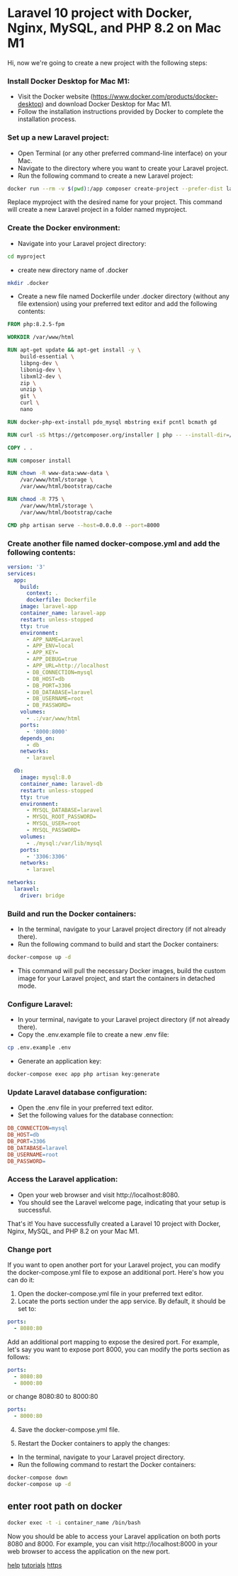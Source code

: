 # Laravel 10 project with Docker, Nginx, MySQL, and PHP 8.2 on Mac M1
Hi, now we're going to create a new project with the following steps: 

### Install Docker Desktop for Mac M1:
- Visit the Docker website (https://www.docker.com/products/docker-desktop) and download Docker Desktop for Mac M1.
- Follow the installation instructions provided by Docker to complete the installation process.


### Set up a new Laravel project:

- Open Terminal (or any other preferred command-line interface) on your Mac.
- Navigate to the directory where you want to create your Laravel project.
- Run the following command to create a new Laravel project:

```bash
docker run --rm -v $(pwd):/app composer create-project --prefer-dist laravel/laravel myproject
```

Replace myproject with the desired name for your project. This command will create a new Laravel project in a folder named myproject.

### Create the Docker environment:
- Navigate into your Laravel project directory:

```bash 
cd myproject
```
- create new directory name of .docker

```bash
mkdir .docker
```

- Create a new file named Dockerfile under .docker directory (without any file extension) using your preferred text editor and add the following contents:

```dockerfile
FROM php:8.2.5-fpm

WORKDIR /var/www/html

RUN apt-get update && apt-get install -y \
    build-essential \
    libpng-dev \
    libonig-dev \
    libxml2-dev \
    zip \
    unzip \
    git \
    curl \
    nano

RUN docker-php-ext-install pdo_mysql mbstring exif pcntl bcmath gd

RUN curl -sS https://getcomposer.org/installer | php -- --install-dir=/usr/local/bin --filename=composer

COPY . .

RUN composer install

RUN chown -R www-data:www-data \
    /var/www/html/storage \
    /var/www/html/bootstrap/cache

RUN chmod -R 775 \
    /var/www/html/storage \
    /var/www/html/bootstrap/cache

CMD php artisan serve --host=0.0.0.0 --port=8000
```


### Create another file named docker-compose.yml and add the following contents:

```yml
version: '3'
services:
  app:
    build:
      context: .
      dockerfile: Dockerfile
    image: laravel-app
    container_name: laravel-app
    restart: unless-stopped
    tty: true
    environment:
      - APP_NAME=Laravel
      - APP_ENV=local
      - APP_KEY=
      - APP_DEBUG=true
      - APP_URL=http://localhost
      - DB_CONNECTION=mysql
      - DB_HOST=db
      - DB_PORT=3306
      - DB_DATABASE=laravel
      - DB_USERNAME=root
      - DB_PASSWORD=
    volumes:
      - .:/var/www/html
    ports:
      - '8000:8000'
    depends_on:
      - db
    networks:
      - laravel

  db:
    image: mysql:8.0
    container_name: laravel-db
    restart: unless-stopped
    tty: true
    environment:
      - MYSQL_DATABASE=laravel
      - MYSQL_ROOT_PASSWORD=
      - MYSQL_USER=root
      - MYSQL_PASSWORD=
    volumes:
      - ./mysql:/var/lib/mysql
    ports:
      - '3306:3306'
    networks:
      - laravel

networks:
  laravel:
    driver: bridge
```

### Build and run the Docker containers:

- In the terminal, navigate to your Laravel project directory (if not already there).
- Run the following command to build and start the Docker containers:

```bash
docker-compose up -d
```

- This command will pull the necessary Docker images, build the custom image for your Laravel project, and start the containers in detached mode.

### Configure Laravel:
- In your terminal, navigate to your Laravel project directory (if not already there).
- Copy the .env.example file to create a new .env file:

```bash
cp .env.example .env
```

- Generate an application key:

```bash
docker-compose exec app php artisan key:generate
```

### Update Laravel database configuration:

- Open the .env file in your preferred text editor.
- Set the following values for the database connection:

```makefile
DB_CONNECTION=mysql
DB_HOST=db
DB_PORT=3306
DB_DATABASE=laravel
DB_USERNAME=root
DB_PASSWORD=
```

### Access the Laravel application:

- Open your web browser and visit http://localhost:8080.
- You should see the Laravel welcome page, indicating that your setup is successful.

That's it! You have successfully created a Laravel 10 project with Docker, Nginx, MySQL, and PHP 8.2 on your Mac M1.


### Change port

If you want to open another port for your Laravel project, you can modify the docker-compose.yml file to expose an additional port. Here's how you can do it:
1. Open the docker-compose.yml file in your preferred text editor.
2. Locate the ports section under the app service. By default, it should be set to:

```yaml 
ports:
  - 8080:80
```

Add an additional port mapping to expose the desired port. For example, let's say you want to expose port 8000, you can modify the ports section as follows:

```yaml 
ports:
  - 8080:80
  - 8000:80
```

or change 8080:80 to 8000:80

```yml
ports: 
  - 8000:80
```

4. Save the docker-compose.yml file.

5. Restart the Docker containers to apply the changes:
- In the terminal, navigate to your Laravel project directory.
- Run the following command to restart the Docker containers:
```bash
docker-compose down
docker-compose up -d
```


## enter root path on docker
```bash
docker exec -t -i container_name /bin/bash
```


Now you should be able to access your Laravel application on both ports 8080 and 8000. 
For example, you can visit http://localhost:8000 in your web browser to access the application on the new port.

[help](https://www.digitalocean.com/community/tutorials/how-to-containerize-a-laravel-application-for-development-with-docker-compose-on-ubuntu-18-04)
[tutorials](https://www.youtube.com/watch?v=Ra1CetTcSeo)
[https](https://dev.to/vishalraj82/using-https-in-docker-for-local-development-nc7)